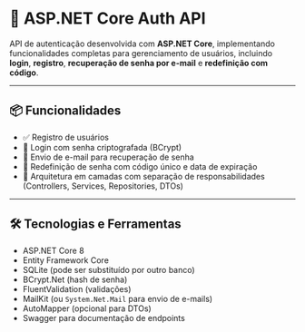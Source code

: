 # 🔐 ASP.NET Core Auth API

API de autenticação desenvolvida com **ASP.NET Core**, implementando funcionalidades completas para gerenciamento de usuários, incluindo **login**, **registro**, **recuperação de senha por e-mail** e **redefinição com código**.

---

## 📦 Funcionalidades

- ✅ Registro de usuários
- 🔐 Login com senha criptografada (BCrypt)
- 📧 Envio de e-mail para recuperação de senha
- 🔁 Redefinição de senha com código único e data de expiração
- 🧱 Arquitetura em camadas com separação de responsabilidades (Controllers, Services, Repositories, DTOs)

---

## 🛠️ Tecnologias e Ferramentas

- ASP.NET Core 8
- Entity Framework Core
- SQLite (pode ser substituído por outro banco)
- BCrypt.Net (hash de senha)
- FluentValidation (validações)
- MailKit (ou `System.Net.Mail` para envio de e-mails)
- AutoMapper (opcional para DTOs)
- Swagger para documentação de endpoints
